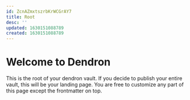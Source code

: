 ```yaml
---
id: ZcnAZmxtszrbKrWCGrAY7
title: Root
desc: ''
updated: 1630151088789
created: 1630151088789
---
```

# Welcome to Dendron

This is the root of your dendron vault. If you decide to publish your entire vault, this will be your landing page. You are free to customize any part of this page except the frontmatter on top. 
